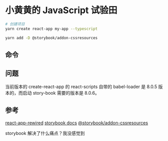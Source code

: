 # 小黄黄的 JavaScript 试验田

```bash
# 创建项目
yarn create react-app my-app --typescript

yarn add -D @storybook/addon-cssresources

```


## 命令



## 问题

当前版本的 create-react-app 的 react-scripts 自带的 babel-loader 是 8.0.5 版本的，而启动 story-book 需要的版本是 8.0.6。

## 参考

[react-app-rewired](https://github.com/timarney/react-app-rewired)
[storybook docs](https://storybook.js.org/docs/basics/introduction/)
[@storybook/addon-cssresources](https://www.npmjs.com/package/@storybook/addon-cssresources/v/4.1.0-alpha.11)


storybook 解决了什么痛点？我没感觉到